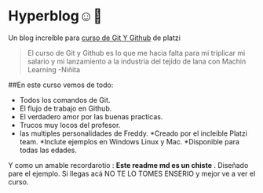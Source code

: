 # Hyperblog☺️💙
Un blog increíble para [curso de Git Y Github](https://platzi.com/cursos/git-github/ "curso de Git Y Github") de platzi
> El curso de Git y Github es lo que me hacia falta para mi triplicar mi salario y mi lanzamiento a la industria del tejido de lana con Machin Learning 
>-Niñita

##En este curso vemos de todo:

* Todos los comandos de Git.
* El flujo de trabajo en Github.
* El verdadero amor por las buenas practicas.
* Trucos muy locos del profesor.
* las multiples personalidades de Freddy.
*Creado por el incleible Platzi team.
*Inclute ejemplos en Windows Linux y Mac.
*Disponible para todas las edades.

Y como un amable recordarotio : **Este readme md es un chiste** . Diseñado pare el ejemplo. Si llegas acá  NO TE LO TOMES ENSERIO y mejor ve a ver el curso.